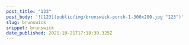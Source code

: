 ```yaml
---
post_title: "123"
post_body: '![123](public/img/brunswick-porch-1-300x200.jpg "123")'
slug: brunswick
snippet: brunswick
date_published: 2021-10-21T17:18:39.325Z
---
```

